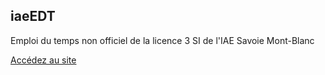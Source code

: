 ## iaeEDT

Emploi du temps non officiel de la licence 3 SI de l'IAE Savoie Mont-Blanc

[Accédez au site](http://edt.thomasgaillard.com/) 